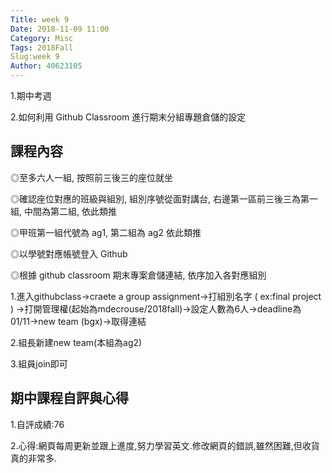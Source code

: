 ```yaml
---
Title: week 9
Date: 2018-11-09 11:00
Category: Misc
Tags: 2018Fall
Slug:week 9
Author: 40623105
---
```


1.期中考週

2.如何利用 Github Classroom 進行期末分組專題倉儲的設定

<!-- PELICAN_END_SUMMARY -->

課程內容
----
◎至多六人一組, 按照前三後三的座位就坐

◎確認座位對應的班級與組別, 組別序號從面對講台, 右邊第一區前三後三為第一組, 中間為第二組, 依此類推

◎甲班第一組代號為 ag1, 第二組為 ag2 依此類推

◎以學號對應帳號登入 Github

◎根據 github classroom 期末專案倉儲連結, 依序加入各對應組別

1.進入githubclass→craete a group assignment→打組別名字 ( ex:final project )
→打開管理權(起始為mdecrouse/2018fall)→設定人數為6人→deadline為 01/11→new team (bgx)→取得連結

2.組長新建new team(本組為ag2)

3.組員join即可




期中課程自評與心得
----

1.自評成績:76

2.心得:網頁每周更新並跟上進度,努力學習英文.修改網頁的錯誤,雖然困難,但收貨真的非常多.


